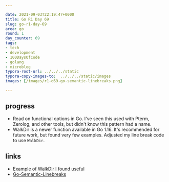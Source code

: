 ```yaml
---

date: 2021-09-03T22:19:47+0000
title: Go R1 Day 69
slug: go-r1-day-69
area: go
round: 1
day_counter: 69
tags:
- tech
- development
- 100DaysOfCode
- golang
- microblog
typora-root-url: ../../../static
typora-copy-images-to:  ../../../static/images
images: [/images/r1-d69-go-semantic-linebreaks.png]

---
```


## progress

- Read on functional options in Go. I've seen this used with Pterm, Zerolog, and other tools, but didn't know this pattern had a name.
- WalkDir is a newer function available in Go 1.16.
It's recommended for future work, but found very few examples.
Adjusted my line break code to use `WalkDir`.

## links

- [Example of WalkDir I found useful](https://gist.github.com/AWtnb/7c4060fe0e022d37bc07be5a69bf7041)
- [Go-Semantic-Linebreaks](https://github.com/sheldonhull/go-semantic-linebreaks.git)
